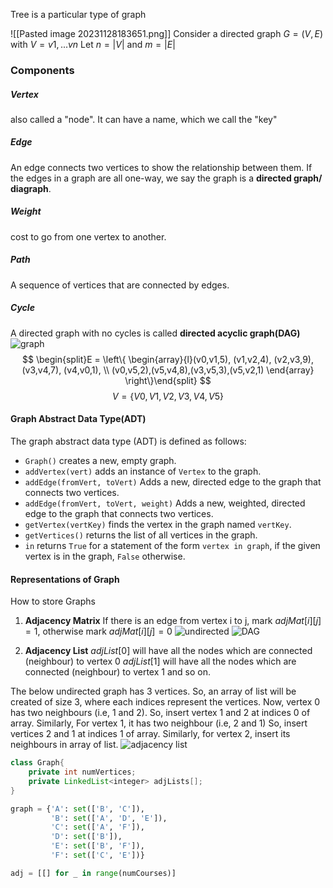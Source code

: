 Tree is a particular type of graph

![[Pasted image 20231128183651.png]]
Consider a directed graph $G =(V,E)$ with $V = {v1, ... vn}$
Let $n = |V|$ and $m = |E|$
### Components
##### Vertex
also called a "node". It can have a name, which we call the "key"

##### Edge
An edge connects two vertices to show the relationship between them. If the edges in a graph are all one-way, we say the graph is a **directed graph/ diagraph**. 

##### Weight
cost to go from one vertex to another.

##### Path
A sequence of vertices that are connected by edges.

##### Cycle
A directed graph with no cycles is called **directed acyclic graph(DAG)**
![graph](https://runestone.academy/ns/books/published/pythonds/_images/digraph.png)
$$
\begin{split}E = \left\{ \begin{array}{l}(v0,v1,5), (v1,v2,4), (v2,v3,9), (v3,v4,7), (v4,v0,1), \\
             (v0,v5,2),(v5,v4,8),(v3,v5,3),(v5,v2,1)
             \end{array} \right\}\end{split}
$$
$$
V = \left\{ V0,V1,V2,V3,V4,V5 \right\}
$$



#### Graph Abstract Data Type(ADT)
The graph abstract data type (ADT) is defined as follows:
- `Graph()` creates a new, empty graph.
- `addVertex(vert)` adds an instance of `Vertex` to the graph.
- `addEdge(fromVert, toVert)` Adds a new, directed edge to the graph that connects two vertices.
- `addEdge(fromVert, toVert, weight)` Adds a new, weighted, directed edge to the graph that connects two vertices.
- `getVertex(vertKey)` finds the vertex in the graph named `vertKey`.
- `getVertices()` returns the list of all vertices in the graph.
- `in` returns `True` for a statement of the form `vertex in graph`, if the given vertex is in the graph, `False` otherwise.



#### Representations of Graph
How to store Graphs
1. **Adjacency Matrix**
If there is an edge from vertex i to j, mark $adjMat[i][j] = 1$, otherwise mark $adjMat[i][j] = 0$
![undirected](https://media.geeksforgeeks.org/wp-content/uploads/20230727130331/Undirected_to_Adjacency_matrix.png)
![DAG](https://media.geeksforgeeks.org/wp-content/uploads/20230727130528/Directed_to_Adjacency_matrix.png)




2. **Adjacency List**
$adjList[0]$ will have all the nodes which are connected (neighbour) to vertex 0
$adjList[1]$ will have all the nodes which are connected (neighbour) to vertex 1 and so on.

The below undirected graph has 3 vertices. So, an array of list will be created of size 3, where each indices represent the vertices. Now, vertex 0 has two neighbours (i.e, 1 and 2). So, insert vertex 1 and 2 at indices 0 of array. Similarly, For vertex 1, it has two neighbour (i.e, 2 and 1) So, insert vertices 2 and 1 at indices 1 of array. Similarly, for vertex 2, insert its neighbours in array of list.
![adjacency list](https://media.geeksforgeeks.org/wp-content/uploads/20230727154843/Graph-Representation-of-Undirected-graph-to-Adjacency-List.png)

```java
class Graph{
    private int numVertices;
    private LinkedList<integer> adjLists[];
}
```

```python
graph = {'A': set(['B', 'C']),
         'B': set(['A', 'D', 'E']),
         'C': set(['A', 'F']),
         'D': set(['B']),
         'E': set(['B', 'F']),
         'F': set(['C', 'E'])}
```

```python
adj = [[] for _ in range(numCourses)]
```